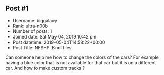 ## Post #1
- Username: biggalaxy
- Rank: ultra-n00b
- Number of posts: 1
- Joined date: Sat May 04, 2019 10:42 pm
- Post datetime: 2019-05-04T14:58:22+00:00
- Post Title: NFSHP .Bndl files

Can someone help me how to change the colors of the cars? For example having a blue color that is not available for that car but it is on a different car. And how to make custom tracks ?
